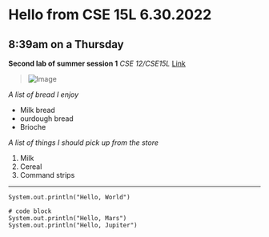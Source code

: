 # Hello from CSE 15L 6.30.2022 #
## 8:39am on a Thursday ##
**Second lab of summer session 1**
*CSE 12/CSE15L*  [Link](https://www.youtube.com/watch?v=p7YXXieghto)
>![Image](https://paspahang.org/wp-content/uploads/2019/03/get-the-marvelous-funny-looking-cat-memes-of-funny-looking-cat-memes.jpg)

*A list of bread I enjoy*
* Milk bread
* ourdough bread
* Brioche 

*A list of things I should pick up from the store*
1. Milk
2. Cereal
3. Command strips
---
`System.out.println("Hello, World")`

```
# code block
System.out.println("Hello, Mars")
System.out.println("Hello, Jupiter")
```
